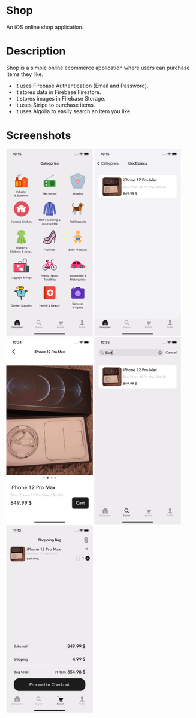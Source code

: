 # Shop
An iOS online shop application.

# Description
Shop is a simple online ecommerce application where users can purchase items they like.
- It uses Firebase Authentication (Email and Password).
- It stores data in Firebase Firestore.
- It stores images in Firebase Storage.
- It uses Stripe to purchase items.
- It uses Algolia to easily search an item you like.

# Screenshots

<img src="/Shop/Screenshots/Image%201%20-%20Categories.png" width="231" height="500" alt="Categories"> <img src="/Shop/Screenshots/Image%202%20-%20Items.png" width="231" height="500" alt="Items"> <img src="/Shop/Screenshots/Image%203%20-%20Item%20Detail.png" width="231" height="500" alt="Item Detail"> 
<img src="/Shop/Screenshots/Image%204%20-%20Search.png" width="231" height="500" alt="Search"> <img src="/Shop/Screenshots/Image%207%20-%20Basket.png" width="231" height="500" alt="Basket"> 
